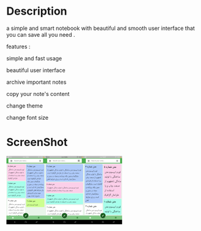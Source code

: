 


# Description 

a simple and smart notebook with beautiful and smooth user interface that you can save all you need .


features :


simple and fast usage

beautiful user interface

archive important notes

copy your note's content

change theme

change font size






# ScreenShot
<img src="https://github.com/hadihmh/notpad-flutter/blob/Hadi/Screen/Screenshot_20190707-160616.png" width="20%"><img src="https://github.com/hadihmh/notpad-flutter/blob/Hadi/Screen/Screenshot_20190707-160636.png" width="20%"><img src="https://github.com/hadihmh/notpad-flutter/blob/Hadi/Screen/Screenshot_20190707-160708.png" width="20%">





